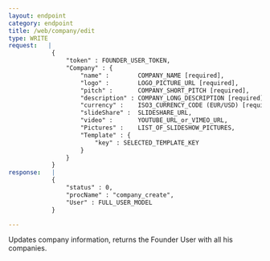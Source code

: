 ```yaml
---
layout: endpoint
category: endpoint
title: /web/company/edit
type: WRITE
request:   |
            {
                "token" : FOUNDER_USER_TOKEN,
                "Company" : {
                    "name" :        COMPANY_NAME [required],
                    "logo" :        LOGO_PICTURE_URL [required],
                    "pitch" :       COMPANY_SHORT_PITCH [required],
                    "description" : COMPANY_LONG_DESCRIPTION [required],
                    "currency" :    ISO3_CURRENCY_CODE (EUR/USD) [required],
                    "slideShare" :  SLIDESHARE_URL,
                    "video" :       YOUTUBE_URL_or_VIMEO_URL,
                    "Pictures" :    LIST_OF_SLIDESHOW_PICTURES,
                    "Template" : {
                        "key" : SELECTED_TEMPLATE_KEY
                    }
                }
            }
response:   |
            {
                "status" : 0,
                "procName" : "company_create",
                "User" : FULL_USER_MODEL
            }

---
```


Updates company information, returns the Founder User with all his companies.